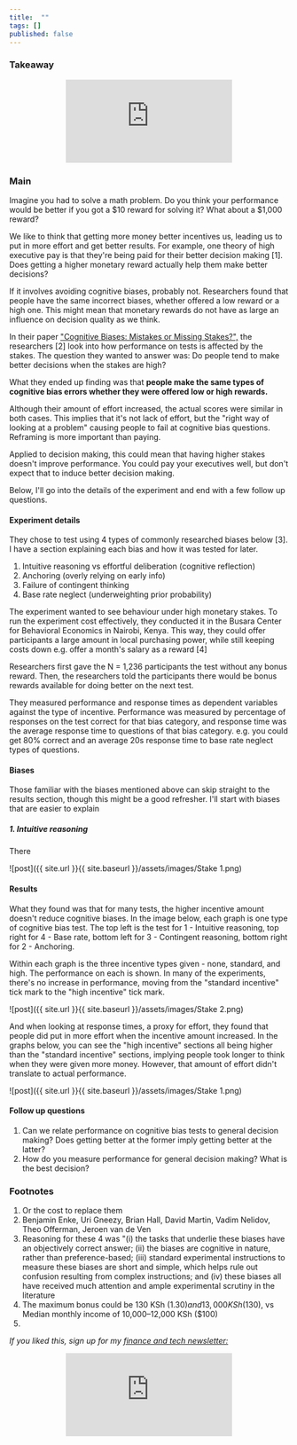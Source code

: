 ```yaml
---
title:  ""  
tags: []
published: false
---
```


### Takeaway

<style>
      .iframe-container {
        overflow: hidden;        
        padding-top: 50%; <!-- Calculated from the aspect ration of the content (in case of 16:9 it is 9/16= 0.5625) -->
        position: relative;
      }
      .iframe-container iframe { 
         border: 0;
         height: 100%; <!-- Finally, width and height are set to 100% so the iframe takes up 100% of the containers space. -->
         left: 0;
         position: absolute;
         top: 0;
         width: 100%;
         display: block;
         margin: 0 auto; <!-- center image -->
      }
      <!-- 4x3 Aspect Ratio -->
      .iframe-container-4x3 {
        padding-top: 75%;
      }
</style> 

<div class="iframe-container-4x3">
  <p align="center"><iframe src="https://avoidboringpeople.substack.com/embed" frameborder="0" scrolling="no"> </iframe></p>
</div>

### Main

Imagine you had to solve a math problem. Do you think your performance would be better if you got a $10 reward for solving it? What about a $1,000 reward? 

We like to think that getting more money better incentives us, leading us to put in more effort and get better results. For example, one theory of high executive pay is that they're being paid for their better decision making \[1\]. Does getting a higher monetary reward actually help them make better decisions?

If it involves avoiding cognitive biases, probably not. Researchers found that people have the same incorrect biases, whether offered a low reward or a high one. This might mean that monetary rewards do not have as large an influence on decision quality as we think. 

In their paper ["Cognitive Biases: Mistakes or Missing Stakes?",](https://www.ifo.de/DocDL/cesifo1_wp8168.pdf "pdf") the researchers \[2\] look into how performance on tests is affected by the stakes. The question they wanted to answer was: Do people tend to make better decisions when the stakes are high?

What they ended up finding was that **people make the same types of cognitive bias errors whether they were offered low or high rewards.** 

Although their amount of effort increased, the actual scores were similar in both cases. This implies that it's not lack of effort, but the "right way of looking at a problem" causing people to fail at cognitive bias questions. Reframing is more important than paying.

Applied to decision making, this could mean that having higher stakes doesn't improve performance. You could pay your executives well, but don't expect that to induce better decision making.

Below, I'll go into the details of the experiment and end with a few follow up questions.

#### Experiment details

They chose to test using 4 types of commonly researched biases below \[3\]. I have a section explaining each bias and how it was tested for later.

1. Intuitive reasoning vs effortful deliberation (cognitive reflection)
2. Anchoring (overly relying on early info)
3. Failure of contingent thinking 
4. Base rate neglect (underweighting prior probability)

The experiment wanted to see behaviour under high monetary stakes. To run the experiment cost effectively, they conducted it in the Busara Center for Behavioral Economics in Nairobi, Kenya. This way, they could offer participants a large amount in local purchasing power, while still keeping costs down e.g. offer a month's salary as a reward \[4\]

Researchers first gave the N = 1,236 participants the test without any bonus reward. Then, the researchers told the participants there would be bonus rewards available for doing better on the next test. 

They measured performance and response times as dependent variables against the type of incentive. Performance was measured by percentage of responses on the test correct for that bias category, and response time was the average response time to questions of that bias category. e.g. you could get 80% correct and an average 20s response time to base rate neglect types of questions.

#### Biases

Those familiar with the biases mentioned above can skip straight to the results section, though this might be a good refresher. I'll start with biases that are easier to explain

##### 1. Intuitive reasoning

There 

![post]({{ site.url }}{{ site.baseurl }}/assets/images/Stake 1.png)

#### Results

What they found was that for many tests, the higher incentive amount doesn't reduce cognitive biases. In the image below, each graph is one type of cognitive bias test. The top left is the test for 1 - Intuitive reasoning, top right for 4 - Base rate, bottom left for 3 - Contingent reasoning, bottom right for 2 - Anchoring.

Within each graph is the three incentive types given - none, standard, and high. The performance on each is shown. In many of the experiments, there's no increase in performance, moving from the "standard incentive" tick mark to the "high incentive" tick mark.

![post]({{ site.url }}{{ site.baseurl }}/assets/images/Stake 2.png)

And when looking at response times, a proxy for effort, they found that people did put in more effort when the incentive amount increased. In the graphs below, you can see the "high incentive" sections all being higher than the "standard incentive" sections, implying people took longer to think when they were given more money. However, that amount of effort didn't translate to actual performance.

![post]({{ site.url }}{{ site.baseurl }}/assets/images/Stake 1.png)

#### Follow up questions

1. Can we relate performance on cognitive bias tests to general decision making? Does getting better at the former imply getting better at the latter?
2. How do you measure performance for general decision making? What is the best decision?

### Footnotes

1. Or the cost to replace them
2. Benjamin Enke, Uri Gneezy, Brian Hall, David Martin, Vadim Nelidov, Theo Offerman, Jeroen van de Ven 
3. Reasoning for these 4 was "(i) the tasks that underlie these biases have an objectively correct answer; (ii) the biases are cognitive in nature, rather than preference-based; (iii) standard experimental instructions to measure these biases are short and simple, which helps rule out confusion resulting from complex instructions; and (iv) these biases all have received much attention and ample experimental scrutiny in the literature
4. The maximum bonus could be 130 KSh ($1.30) and 13,000 KSh ($130), vs Median monthly income of 10,000–12,000 KSh ($100)
3. 


*If you liked this, sign up for my [finance and tech newsletter:](https://avoidboringpeople.substack.com/ "ABP")*

<div class="iframe-container-4x3">
  <p align="center"><iframe src="https://avoidboringpeople.substack.com/embed" frameborder="0" scrolling="no"> </iframe></p>
</div>

